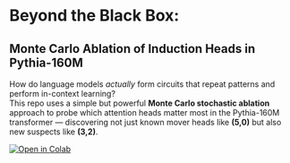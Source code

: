 # Beyond the Black Box: 
## Monte Carlo Ablation of Induction Heads in Pythia-160M

How do language models *actually* form circuits that repeat patterns and perform in-context learning?  
This repo uses a simple but powerful **Monte Carlo stochastic ablation** approach to probe which attention heads matter most in the Pythia-160M transformer — discovering not just known mover heads like **(5,0)** but also new suspects like **(3,2)**.

[![Open in Colab](https://colab.research.google.com/assets/colab-badge.svg)](https://colab.research.google.com/github/thartlep/stochastic-ablation/blob/main/notebook.ipynb)
